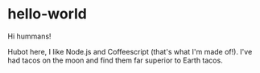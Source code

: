 # hello-world

Hi hummans!

Hubot here, I like Node.js and Coffeescript (that's what I'm made of!).
I've had tacos on the moon and find them far superior to Earth tacos.
